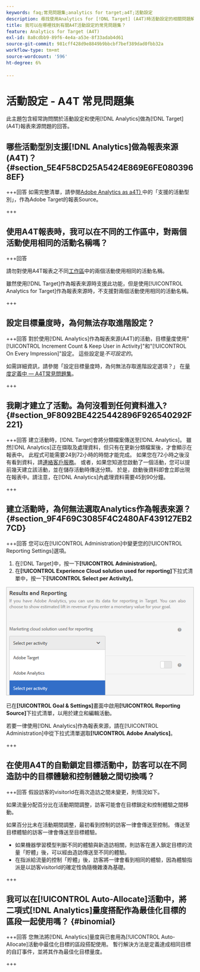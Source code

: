 ```yaml
---
keywords: faq;常見問題集;analytics for target;a4T;活動設定
description: 尋找使用Analytics for [!DNL Target] (A4T)時活動設定的相關問題解答。 A4T可讓您對 [!DNL Target] 個活動使用Analytics報告。
title: 我可以在哪裡找到有關A4T活動設定的常見問題集？
feature: Analytics for Target (A4T)
exl-id: 8a8cdbb9-89f6-4e4a-a53e-8f33adab4d61
source-git-commit: 981cff428d9e8849b9bbcbf7bef389dad0fbb32a
workflow-type: tm+mt
source-wordcount: '596'
ht-degree: 6%

---
```


# 活動設定 - A4T 常見問題集

此主題包含經常詢問關於活動設定和使用[!DNL Analytics]做為[!DNL Target] (A4T)報表來源問題的回答。

## 哪些活動型別支援[!DNL Analytics]做為報表來源(A4T)？ {#section_5E4F58CD25A5424E869E6FE0803968EF}

+++回答
如需完整清單，請參閱[Adobe Analytics as a4T) ](/help/main/c-integrating-target-with-mac/a4t/a4t.md#concept_7540C8C04259434AB6EE33B09F47A1DE)中的「支援的活動型別」，作為Adobe Target的報表Source。

+++

## 使用A4T報表時，我可以在不同的工作區中，對兩個活動使用相同的活動名稱嗎？

+++回答

請勿對使用A4T報表之不同[工作區](/help/main/administrating-target/c-user-management/property-channel/property-channel.md)中的兩個活動使用相同的活動名稱。

雖然使用[!DNL Target]作為報表來源時支援此功能，但是使用[!UICONTROL Analytics for Target]作為報表來源時，不支援對兩個活動使用相同的活動名稱。

+++

## 設定目標量度時，為何無法存取進階設定？

+++回答
對於使用[!DNL Analytics]作為報表來源(A4T)的活動，目標量度使用&quot;[!UICONTROL Increment Count & Keep User in Activity]&quot;和&quot;[!UICONTROL On Every Impression]&quot;設定。 這些設定是&#x200B;*不可設定的*。

如需詳細資訊，請參閱「設定目標量度時，為何無法存取進階設定選項？」 在[量度定義中 — A4T常見問題集](/help/main/c-integrating-target-with-mac/a4t/r-a4t-faq/a4t-faq-metric-definition.md)。

+++

## 我剛才建立了活動。為何沒看到任何資料進入? {#section_9F8092BE4225442896F926540292F221}


+++回答
建立活動時，[!DNL Target]會將分類檔案傳送至[!DNL Analytics]。 雖然[!DNL Analytics]正在擷取及處理資料，但只有在更新分類檔案後，才會顯示在報表中。 此程式可能需要24到72小時的時間才能完成。 如果您在72小時之後沒有看到資料，請[連絡客戶服務](/help/main/cmp-resources-and-contact-information.md#reference_ACA3391A00EF467B87930A450050077C)。 或者，如果您知道您啟動了一個活動，您可以提前幾天建立該活動，並在儲存活動時傳送分類。 於是，啟動後資料即會立即出現在報表中。請注意，在[!DNL Analytics]內處理資料需要45到90分鐘。

+++

## 建立活動時，為何無法選取Analytics作為報表來源？ {#section_9F4F69C3085F4C2480AF439127EB27CD}

+++回答
您可以在[!UICONTROL Administration]中變更您的[!UICONTROL Reporting Settings]選項。

1. 在[!DNL Target]中，按一下&#x200B;**[!UICONTROL Administration]**。
1. 在&#x200B;**[!UICONTROL Experience Cloud solution used for reporting]**&#x200B;下拉式清單中，按一下&#x200B;**[!UICONTROL Select per Activity]**。

![為每個活動選取影像](assets/select-per-activity.png)

已在&#x200B;**[!UICONTROL Goal & Settings]**&#x200B;畫面中啟用&#x200B;**[!UICONTROL Reporting Source]**&#x200B;下拉式清單，以用於建立和編輯活動。

若要一律使用[!DNL Analytics]作為報表來源，請在[!UICONTROL Administration]中從下拉式清單選取&#x200B;**[!UICONTROL Adobe Analytics]**。

+++

## 在使用A4T的自動鎖定目標活動中，訪客可以在不同造訪中的目標體驗和控制體驗之間切換嗎？

+++回答
假設訪客的visitorId在兩次造訪之間未變更，則情況如下。

如果流量分配百分比在活動期間調整，訪客可能會在目標鎖定和控制體驗之間移動。

如果百分比未在活動期間調整，最初看到控制的訪客一律會傳送至控制。 傳送至目標體驗的訪客一律會傳送至目標體驗。

* 如果機器學習模型判斷不同的體驗與新造訪相關，則訪客在進入鎖定目標的流量「貯體」後，可以經由造訪傳送至不同的體驗。
* 在指派給流量的控制「貯體」後，訪客將一律會看到相同的體驗，因為體驗指派是以訪客visitorId的確定性偽隨機雜湊為基礎。

+++

## 我可以在[!UICONTROL Auto-Allocate]活動中，將二項式[!DNL Analytics]量度搭配作為最佳化目標的區段一起使用嗎？ {#binomial}

+++回答
您無法將[!DNL Analytics]量度與已套用為[!UICONTROL Auto-Allocate]活動中最佳化目標的區段搭配使用。 暫行解決方法是定義達成相同目標的自訂事件，並將其作為最佳化目標量度。

+++